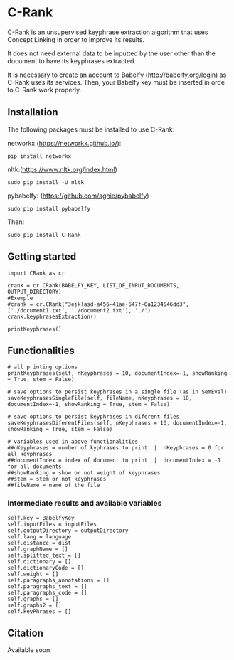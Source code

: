 # C-Rank

C-Rank is an unsupervised keyphrase extraction algorithm that uses Concept Linking in order to improve its results.

It does not need external data to be inputted by the user other than the document to have its keyphrases extracted.

It is necessary to create an account to Babelfy (http://babelfy.org/login) as C-Rank uses its services. Then, your Babelfy key must be inserted in orde to C-Rank work properly.

## Installation
The following packages must be installed to use C-Rank:

networkx (https://networkx.github.io/): 
```
pip install networkx
```

nltk:(https://www.nltk.org/index.html)
```
sudo pip install -U nltk
```

pybabelfy: (https://github.com/aghie/pybabelfy)
```
sudo pip install pybabelfy
```

Then:
```
sudo pip install C-Rank
```


## Getting started
```
import CRank as cr

crank = cr.CRank(BABELFY_KEY, LIST_OF_INPUT_DOCUMENTS, OUTPUT_DIRECTORY)
#Exemple
#crank = cr.CRank("3ejklasd-a456-41ae-647f-0a1234546dd3", ['./document1.txt', './document2.txt'], './')
crank.keyphrasesExtraction()

printKeyphrases()
```
## Functionalities
```
# all printing options 
printKeyphrases(self, nKeyphrases = 10, documentIndex=-1, showRanking = True, stem = False)

# save options to persist keyphrases in a single file (as in SemEval)
saveKeyphrasesSingleFile(self, fileName, nKeyphrases = 10, documentIndex=-1, showRanking = True, stem = False)

# save options to persist keyphrases in diferent files
saveKeyphrasesDiferentFiles(self, nKeyphrases = 10, documentIndex=-1, showRanking = True, stem = False)

# variables used in above functionalities
##nKeyphrases = number of kyphrases to print  |  nKeyphrases = 0 for all keyphrases
##documentIndex = index of document to print  |  documentIndex = -1 for all documents
##showRanking = show or not weight of keyphrases
##stem = stem or not keyphrases
##fileName = name of the file
```  
### Intermediate results and available variables
```
self.key = BabelfyKey
self.inputFiles = inputFiles
self.outputDirectory = outputDirectory
self.lang = language
self.distance = dist
self.graphName = []
self.splitted_text = []
self.dictionary = []
self.dictionaryCode = []
self.weight = []
self.paragraphs_annotations = []
self.paragraphs_text = []
self.paragraphs_code = []
self.graphs = []
self.graphs2 = []
self.keyPhrases = []
```
## Citation
Available soon

